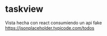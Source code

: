 # taskview
Vista hecha con react consumiendo un api fake https://jsonplaceholder.typicode.com/todos

